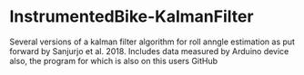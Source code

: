 # InstrumentedBike-KalmanFilter
Several versions of a kalman filter algorithm for roll anngle estimation as put forward by Sanjurjo et al. 2018.
Includes data measured by Arduino device also, the program for which is also on this users GitHub
